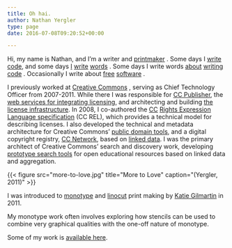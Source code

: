 ```yaml
---
title: Oh hai.
author: Nathan Yergler
type: page
date: 2016-07-08T09:20:52+00:00

---
```

Hi, my name is Nathan, and I’m a writer and [printmaker][1] . Some days I [write code][2], and some days [I][3] [write][4] [words][5] . Some days I write words [about][6] [writing][7]  [code][8] . Occasionally I write about [free][9] [software][10] .

I previously worked at [Creative Commons][11] , serving as Chief Technology Officer from 2007-2011. While there I was responsible for [CC Publisher][12], the [web services for integrating licensing][13], and architecting and building [the license infrastructure][14]. In 2008, I co-authored the [CC][15] [Rights Expression Language specification][15] (CC REL), which provides a technical model for describing licenses. I also developed the technical and metadata architecture for Creative Commons’ [public domain tools][16], and a digital copyright registry, [CC Network][17], based on [linked data][18]. I was the primary architect of Creative Commons’ search and discovery work, developing [prototype search tools][19] for open educational resources based on linked data and aggregation.

{{< figure
    src="more-to-love.jpg"
    title="More to Love"
    caption="(Yergler, 2011)"
    >}}

I was introduced to [monotype][20] and [linocut][21] print making by [Katie
Gilmartin][22] in 2011.

My monotype work often involves exploring how stencils can be used to combine
very graphical qualities with the one-off nature of monotype.

Some of my work is [available here][1].

 [1]: http://yergler.net/prints
 [2]: https://github.com/nyergler
 [3]: http://yergler.net/blog/2010/02/24/six-word-memoir/
 [4]: http://yergler.net/blog/2010/01/21/san-francisco-habitation-take-two/
 [5]: http://yergler.net/blog/2008/11/05/the-day-after/
 [6]: http://yergler.net/blog/2011/01/07/css3-license-layers/
 [7]: http://yergler.net/blog/2010/08/20/ci-at-cc/
 [8]: http://yergler.net/blog/category/projects/
 [9]: http://yergler.net/blog/2010/04/22/civicon-plenary-what-are-we-paying-for/
 [10]: http://yergler.net/blog/2010/09/23/diaspora-community/
 [11]: http://creativecommons.org/
 [12]: http://wiki.creativecommons.org/ccPublisher
 [13]: http://api.creativecommons.org
 [14]: http://creativecommons.org/choose/
 [15]: http://wiki.creativecommons.org/ccREL
 [16]: http://wiki.creativecommons.org/CC0
 [17]: http://creativecommons.net/
 [18]: http://labs.creativecommons.org/~nathan/oscri/describing-registrations.html
 [19]: http://wiki.creativecommons.org/DiscoverEd
 [20]: https://secure.wikimedia.org/wikipedia/en/wiki/Monotype
 [21]: http://en.wikipedia.org/wiki/Linocut
 [22]: http://katiegilmartin.com/